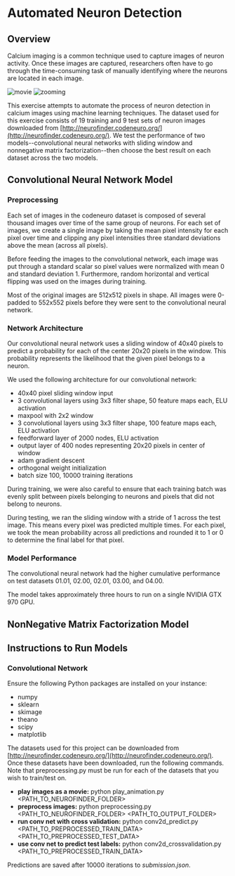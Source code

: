 # Automated Neuron Detection

## Overview
Calcium imaging is a common technique used to capture images of neuron activity. 
Once these images are captured, researchers often have to go through the time-consuming
task of manually identifying where the neurons are located in each image.

![movie](https://github.com/eds-uga/eatingnails-project4/blob/master/extras/movie.gif)
![zooming](https://github.com/eds-uga/eatingnails-project4/blob/master/extras/zooming.gif)

This exercise attempts to automate the process of neuron detection in calcium images
using machine learning techniques. The dataset used for this exercise consists of 19 training
and 9 test sets of neuron images downloaded from [http://neurofinder.codeneuro.org/](http://neurofinder.codeneuro.org/).
We test the performance of two models--convolutional neural networks with sliding window and
nonnegative matrix factorization--then choose the best result on each dataset across the two models.

## Convolutional Neural Network Model

### Preprocessing
Each set of images in the codeneuro dataset is composed of several thousand images
over time of the same group of neurons. For each set of images, we create a single image by 
taking the mean pixel intensity for each pixel over time and clipping any pixel intensities three
standard deviations above the mean (across all pixels).

Before feeding the images to the convolutional network, each image was put through a standard
scalar so pixel values were normalized with mean 0 and standard deviation 1. Furthermore, random
horizontal and vertical flipping was used on the images during training.

Most of the original images are 512x512 pixels in shape. All images were 0-padded to 552x552 pixels
before they were sent to the convolutional neural network.

### Network Architecture
Our convolutional neural network uses a sliding window of 40x40 pixels to predict a probability
for each of the center 20x20 pixels in the window. This probability represents the likelihood
that the given pixel belongs to a neuron.

We used the following architecture for our convolutional network: 
- 40x40 pixel sliding window input
- 3 convolutional layers using 3x3 filter shape, 50 feature maps each, ELU activation
- maxpool with 2x2 window
- 3 convolutional layers using 3x3 filter shape, 100 feature maps each, ELU activation
- feedforward layer of 2000 nodes, ELU activation
- output layer of 400 nodes representing 20x20 pixels in center of window
- adam gradient descent
- orthogonal weight initialization
- batch size 100, 10000 training iterations

During training, we were also careful to ensure that each training batch was
evenly split between pixels belonging to neurons and pixels that did not belong to
neurons.

During testing, we ran the sliding window with a stride of 1 across the test image. This means
every pixel was predicted multiple times. For each pixel, we took the mean probability across
all predictions and rounded it to 1 or 0 to determine the final label for that pixel.

### Model Performance
The convolutional neural network had the higher cumulative performance on test datasets
01.01, 02.00, 02.01, 03.00, and 04.00.

The model takes approximately three hours to run on a single NVIDIA GTX 970 GPU.

## NonNegative Matrix Factorization Model


## Instructions to Run Models

### Convolutional Network
Ensure the following Python packages are installed on your instance:
- numpy
- sklearn
- skimage
- theano
- scipy
- matplotlib

The datasets used for this project can be downloaded from [http://neurofinder.codeneuro.org/](http://neurofinder.codeneuro.org/).
Once these datasets have been downloaded, run the following commands. Note that preprocessing.py must be run for each of the
datasets that you wish to train/test on.

- **play images as a movie:** python play_animation.py \<PATH_TO_NEUROFINDER_FOLDER\>
- **preprocess images:** python preprocessing.py \<PATH_TO_NEUROFINDER_FOLDER\> \<PATH_TO_OUTPUT_FOLDER\>
- **run conv net with cross validation:** python conv2d_predict.py \<PATH_TO_PREPROCESSED_TRAIN_DATA\> \<PATH_TO_PREPROCESSED_TEST_DATA\>
- **use conv net to predict test labels:** python conv2d_crossvalidation.py \<PATH_TO_PREPROCESSED_TRAIN_DATA\>

Predictions are saved after 10000 iterations to *submission.json*.